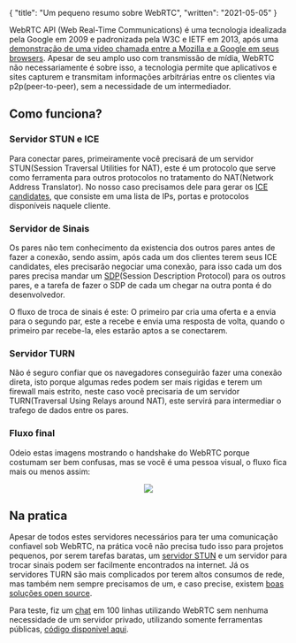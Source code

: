 {
    "title": "Um pequeno resumo sobre WebRTC", 
    "written": "2021-05-05"
}

WebRTC API (Web Real-Time Communications) é uma tecnologia idealizada pela Google em 2009 e padronizada pela W3C e IETF em 2013, após uma [demonstração de uma video chamada entre a Mozilla e a Google em seus browsers](https://blog.chromium.org/2013/02/hello-firefox-this-is-chrome-calling.html). Apesar de seu amplo uso com transmissão de mídia, WebRTC não necessariamente é sobre isso, a tecnologia permite que aplicativos e sites capturem e transmitam informações arbitrárias entre os clientes via p2p(peer-to-peer), sem a necessidade de um intermediador.

## Como funciona?

### Servidor STUN e ICE

Para conectar pares, primeiramente você precisará de um servidor STUN(Session Traversal Utilities for NAT), este é um protocolo que serve como ferramenta para outros protocolos no tratamento do NAT(Network Address Translator). No nosso caso precisamos dele para gerar os [ICE candidates](https://developer.mozilla.org/en-US/docs/Web/API/WebRTC_API/Connectivity#ice_candidates), que consiste em uma lista de IPs, portas e protocolos disponíveis naquele cliente.

### Servidor de Sinais

Os pares não tem conhecimento da existencia dos outros pares antes de fazer a conexão, sendo assim, após cada um dos clientes terem seus ICE candidates, eles precisarão negociar uma conexão, para isso cada um dos pares precisa mandar um [SDP](https://developer.mozilla.org/en-US/docs/Glossary/SDP)(Session Description Protocol) para os outros pares, e a tarefa de fazer o SDP de cada um chegar na outra ponta é do desenvolvedor.

O fluxo de troca de sinais é este: O primeiro par cria uma oferta e a envia para o segundo par, este a recebe e envia uma resposta de volta, quando o primeiro par recebe-la, eles estarão aptos a se conectarem.

### Servidor TURN

Não é seguro confiar que os navegadores conseguirão fazer uma conexão direta, isto porque algumas redes podem ser mais rigidas e terem um firewall mais estrito, neste caso você precisaria de um servidor TURN(Traversal Using Relays around NAT), este servirá para intermediar o trafego de dados entre os pares.

### Fluxo final

Odeio estas imagens mostrando o handshake do WebRTC porque costumam ser bem confusas, mas se você é uma pessoa visual, o fluxo fica mais ou menos assim:

<div style="text-align:center">
<img src="https://i.imgur.com/2S7ARGc.png">
</div>

## Na pratica

Apesar de todos estes servidores necessários para ter uma comunicação confiavel sob WebRTC, na prática você não precisa tudo isso para projetos pequenos, por serem tarefas baratas, um [servidor STUN](https://gist.github.com/sagivo/3a4b2f2c7ac6e1b5267c2f1f59ac6c6b) e um servidor para trocar sinais podem ser facilmente encontrados na internet. Já os servidores TURN são mais complicados por terem altos consumos de rede, mas também nem sempre precisamos de um, e caso precise, existem [boas soluções open source](https://github.com/coturn/coturn).

Para teste, fiz um [chat](https://chat.ceifa.tv) em 100 linhas utilizando WebRTC sem nenhuma necessidade de um servidor privado, utilizando somente ferramentas públicas, [código disponivel aqui](https://github.com/ceifa/serverless-webrtc-chat/blob/master/src/index.js).